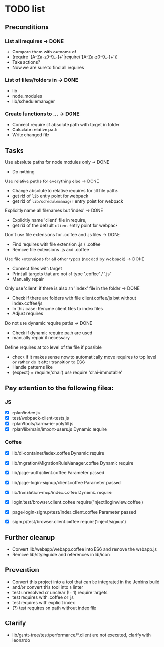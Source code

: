 # TODO list

## Preconditions

### List all requires -> DONE
* Compare them with outcome of
* (require '[A-Za-z0-9_-]+'|require\('[A-Za-z0-9_-]+'\))
* Take actions?
* Now we are sure to find all requires

### List of files/folders in -> DONE
* lib
* node_modules
* lib/schedulemanager

### Create functions to ... -> DONE
* Connect require of absolute path with target in folder
* Calculate relative path
* Write changed file

## Tasks

Use absolute paths for node modules only -> DONE
* Do nothing

Use relative paths for everything else -> DONE
* Change absolute to relative requires for all file paths
* get rid of `lib` entry point for webpack
* get rid of `lib/schedulemanager` entry point for webpack

Explicitly name all filenames but 'index' -> DONE
* Explicitly name 'client' file in require,
* get rid of the default `client` entry point for webpack

Don't use file extensions for .coffee and .js files -> DONE
* Find requires with file extension .js / .coffee
* Remove file extensions .js and .coffee

Use file extensions for all other types (needed by webpack) -> DONE
* Connect files with target
* Print all targets that are not of type '.coffee' / '.js'
* Manually repair

Only use 'client' if there is also an 'index' file in the folder -> DONE
* Check if there are folders with file client.coffee/js but without index.coffee/js
* In this case: Rename client files to index files
* Adjust requires

Do not use dynamic require paths -> DONE
* Check if dynamic require path are used
* manually repair if necessary

Define requires at top level of the file if possible
* check if it makes sense now to automatically move requires to top level or rather do it after transition to ES6
* Handle patterns like
* {expect} = require('chai').use require 'chai-immutable'


## Pay attention to the following files:

### JS
* [x] rplan/index.js
* [x] test/webpack-client-tests.js
* [x] rplan/tools/karma-ie-polyfill.js
* [x] rplan/lib/main/import-users.js              Dynamic require

### Coffee
* [x] lib/di-container/index.coffee               Dynamic require
* [x] lib/migration/MigrationRuleManager.coffee   Dynamic require
* [x] lib/page-auth/client.coffee                 Parameter passed
* [x] lib/page-login-signup/client.coffee         Parameter passed
* [x] lib/translation-map/index.coffee            Dynamic require
* [x] login/test/browser.client.coffee            require('inject!login/view.coffee')
* [x] page-login-signup/test/index.client.coffee  Parameter passed
* [x] signup/test/browser.client.coffee           require('inject!signup')


## Further cleanup
* Convert lib/webapp/webapp.coffee into ES6 and remove the webapp.js
* Remove lib/styleguide and references in lib/icon

## Prevention

* Convert this project into a tool that can be integrated in the Jenkins build
* and/or convert this tool into a linter
* test unresolved or unclear (!= 1) require targets
* test requires with .coffee or .js
* test requires with explicit index
* (?) test requires on path without index file

## Clarify
* lib/gantt-tree/test/performance/*.client are not executed, clarify with leonardo
